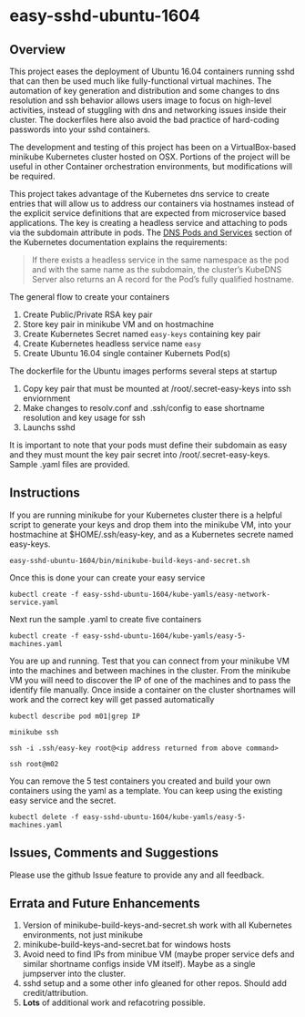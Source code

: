 # easy-sshd-ubuntu-1604

## Overview

This project eases the deployment of Ubuntu 16.04 containers running sshd that can then be used much like fully-functional virtual machines.  The automation of key generation and distribution and some changes to dns resolution and ssh behavior allows users image to focus on high-level activities, instead of stuggling with dns and networking issues inside their cluster.  The dockerfiles here also avoid the bad practice of hard-coding passwords into your sshd containers.

The development and testing of this project has been on a VirtualBox-based minikube Kubernetes cluster hosted on OSX. Portions of the project will be useful in other Container orchestration environments, but modifications will be required.

This project takes advantage of the Kubernetes dns service to create entries that will allow us to address our containers via hostnames instead of the explicit service definitions that are expected from microservice based applications.  The key is creating a headless service and attaching to pods via the subdomain attribute in pods. The [DNS Pods and Services](https://kubernetes.io/docs/concepts/services-networking/dns-pod-service/) section of the Kubernetes documentation explains the requirements:

>If there exists a headless service in the same namespace as the pod and with the same name as the subdomain, the cluster’s KubeDNS Server also returns an A record for the Pod’s fully qualified hostname.

The general flow to create your containers

1. Create Public/Private RSA key pair
2. Store key pair in minikube VM and on hostmachine
3. Create Kubernetes Secret named `easy-keys` containing key pair
4. Create Kubernetes headless service name `easy`
5. Create Ubuntu 16.04 single container Kubernets Pod(s)

The dockerfile for the Ubuntu images performs several steps at startup

1. Copy key pair that must be mounted at /root/.secret-easy-keys into ssh enviornment
2. Make changes to resolv.conf and .ssh/config to ease shortname resolution and key usage for ssh
3. Launchs sshd

It is important to note that your pods must define their subdomain as easy and they must mount the key pair secret into /root/.secret-easy-keys.  Sample .yaml files are provided.


## Instructions

If you are running minikube for your Kubernetes cluster there is a helpful script to generate your keys and drop them into the minikube VM, into your hostmachine at $HOME/.ssh/easy-key, and as a Kubernetes secrete named easy-keys.

`easy-sshd-ubuntu-1604/bin/minikube-build-keys-and-secret.sh`

Once this is done your can create your easy service

`kubectl create -f easy-sshd-ubuntu-1604/kube-yamls/easy-network-service.yaml`

Next run the sample .yaml to create five containers

`kubectl create -f easy-sshd-ubuntu-1604/kube-yamls/easy-5-machines.yaml`

You are up and running.  Test that you can connect from your minikube VM into the machines and between machines in the cluster.  From the minikube VM you will need to discover the IP of one of the machines and to pass the identify file manually.  Once inside a container on the cluster shortnames will work and the correct key will get passed automatically

`kubectl describe pod m01|grep IP`

`minikube ssh`

`ssh -i .ssh/easy-key root@<ip address returned from above command>`

`ssh root@m02`

You can remove the 5 test containers you created and build your own containers using the yaml as a template.  You can keep using the existing easy service and the secret.

`kubectl delete -f easy-sshd-ubuntu-1604/kube-yamls/easy-5-machines.yaml`

## Issues, Comments and Suggestions

Please use the github Issue feature to provide any and all feedback.

## Errata and Future Enhancements

1. Version of minikube-build-keys-and-secret.sh work with all Kubernetes environments, not just minikube
2. minikube-build-keys-and-secret.bat for windows hosts
3. Avoid need to find IPs from minibue VM (maybe proper service defs and similar shortname configs inside VM itself). Maybe as a single jumpserver into the cluster.
4. sshd setup and a some other info gleaned for other repos.  Should add credit/attribution.
5. **Lots** of additional work and refacotring possible.


